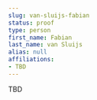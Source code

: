 ```yaml
---
slug: van-sluijs-fabian
status: proof
type: person
first_name: Fabian
last_name: van Sluijs
alias: null
affiliations:
- TBD
---
```


TBD

